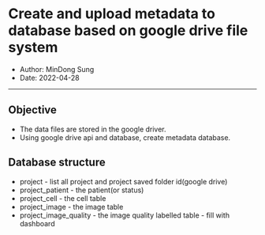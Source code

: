 # Create and upload metadata to database based on google drive file system

- Author: MinDong Sung
- Date: 2022-04-28

---

## Objective

- The data files are stored in the google driver.
- Using google drive api and database, create metadata database.

## Database structure

- project - list all project and project saved folder id(google drive)
- project_patient - the patient(or status)
- project_cell - the cell table
- project_image - the image table
- project_image_quality - the image quality labelled table - fill with dashboard
